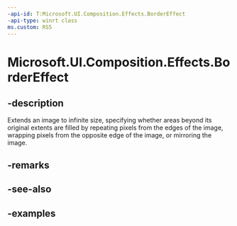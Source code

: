 ```yaml
---
-api-id: T:Microsoft.UI.Composition.Effects.BorderEffect
-api-type: winrt class
ms.custom: RS5
---
```


<!-- Class syntax.
public class BorderEffect : IGraphicsEffect, IGraphicsEffectSource
-->

# Microsoft.UI.Composition.Effects.BorderEffect

## -description
Extends an image to infinite size, specifying whether areas beyond its original extents are filled by repeating pixels from the edges of the image, wrapping pixels from the opposite edge of the image, or mirroring the image.

## -remarks

## -see-also

## -examples


